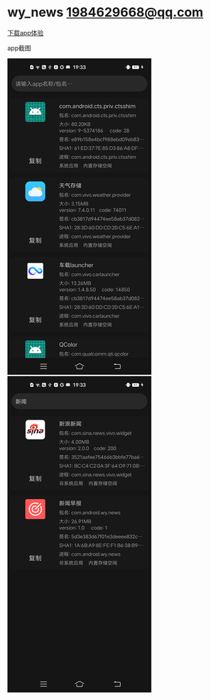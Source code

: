 # wy_news 1984629668@qq.com

[下载app体验](https://github.com/gyadministrator/wy_news/releases/download/v1.0/wy_news_normalRelease_v1.0_product_20230610_1511.apk)

app截图

![image](https://github.com/gyadministrator/AppManager/blob/master/screenshot/Screenshot_1.png)
![image](https://github.com/gyadministrator/AppManager/blob/master/screenshot/Screenshot_2.png)
